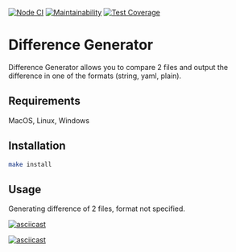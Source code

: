 [![Node CI](https://github.com/user-9e/frontend-project-46/workflows/Node%20CI/badge.svg)](https://github.com/user-9e/frontend-project-46/actions)
[![Maintainability](https://api.codeclimate.com/v1/badges/4028236515d19f6a8099/maintainability)](https://codeclimate.com/github/user-9e/frontend-project-46/maintainability)
[![Test Coverage](https://api.codeclimate.com/v1/badges/4028236515d19f6a8099/test_coverage)](https://codeclimate.com/github/user-9e/frontend-project-46/test_coverage)

# Difference Generator

Difference Generator allows you to compare 2 files and output the difference in one of the formats (string, yaml, plain).

## Requirements

MacOS, Linux, Windows

## Installation

```bash
make install
```

## Usage
Generating difference of 2 files, format not specified.

[![asciicast](https://asciinema.org/a/kwurgqBe5Ft75vRurKAj5FDT2.svg)](https://asciinema.org/a/kwurgqBe5Ft75vRurKAj5FDT2)

[![asciicast](https://asciinema.org/a/384ZDK55Wzy9Khh2RWVc2qtrE.svg)](https://asciinema.org/a/384ZDK55Wzy9Khh2RWVc2qtrE)